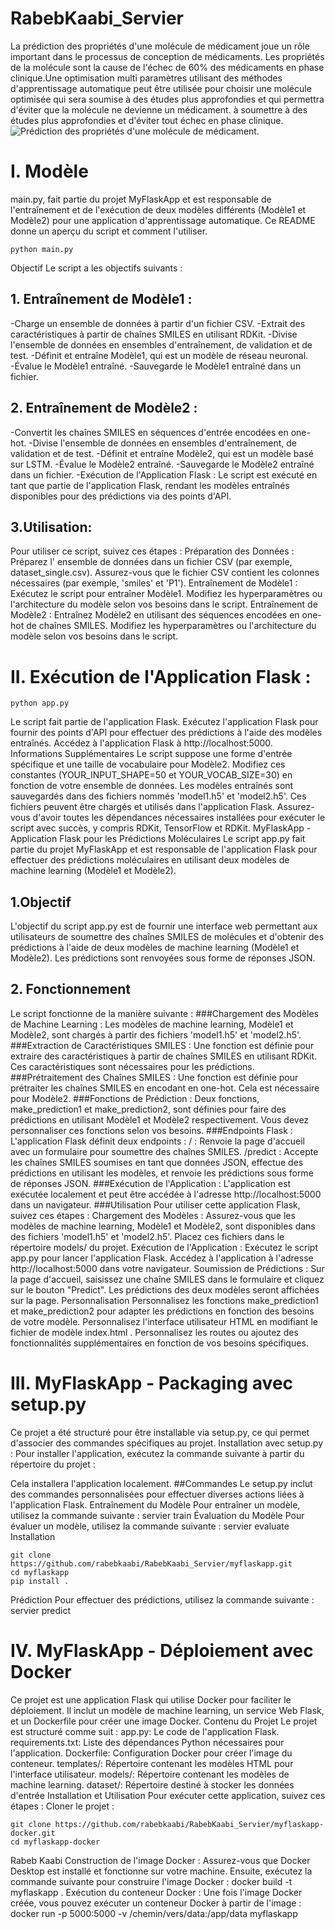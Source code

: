 # RabebKaabi_Servier
La prédiction des propriétés d'une molécule de médicament joue un rôle important dans le processus de conception de médicaments. Les propriétés de la molécule sont la cause de l'échec de 60% des médicaments en phase clinique.Une optimisation multi paramètres utilisant des méthodes d'apprentissage automatique peut être utilisée pour choisir une molécule optimisée qui sera soumise à des études plus approfondies et qui permettra d'éviter que la molécule ne devienne un médicament.
à soumettre à des études plus approfondies et d'éviter tout échec en phase clinique.
![Prédiction des propriétés d'une molécule de médicament.](https://fr.vikidia.org/wiki/Mol%C3%A9cule#/media/Fichier:Glucose.PNG)
# I. Modèle 
main.py, fait partie du projet MyFlaskApp et est responsable de l'entraînement et de l'exécution de deux modèles différents (Modèle1 et Modèle2) pour une application d'apprentissage automatique. Ce README donne un aperçu du script et comment l'utiliser.
```
python main.py
```
Objectif
Le script a les objectifs suivants :

## 1. Entraînement de Modèle1 :

-Charge un ensemble de données à partir d'un fichier CSV.
-Extrait des caractéristiques à partir de chaînes SMILES en utilisant RDKit.
-Divise l'ensemble de données en ensembles d'entraînement, de validation et de test.
-Définit et entraîne Modèle1, qui est un modèle de réseau neuronal.
-Évalue le Modèle1 entraîné.
-Sauvegarde le Modèle1 entraîné dans un fichier.

## 2. Entraînement de Modèle2 :

-Convertit les chaînes SMILES en séquences d'entrée encodées en one-hot.
-Divise l'ensemble de données en ensembles d'entraînement, de validation et de test.
-Définit et entraîne Modèle2, qui est un modèle basé sur LSTM.
-Évalue le Modèle2 entraîné.
-Sauvegarde le Modèle2 entraîné dans un fichier.
-Exécution de l'Application Flask :
Le script est exécuté en tant que partie de l'application Flask, rendant les modèles entraînés disponibles pour des prédictions via des points d'API.
## 3.Utilisation: 
Pour utiliser ce script, suivez ces étapes :
Préparation des Données :
Préparez l' ensemble de données dans un fichier CSV (par exemple, dataset_single.csv).
Assurez-vous que le fichier CSV contient les colonnes nécessaires (par exemple, 'smiles' et 'P1').
Entraînement de Modèle1 :
Exécutez le script pour entraîner Modèle1.
Modifiez les hyperparamètres ou l'architecture du modèle selon vos besoins dans le script.
Entraînement de Modèle2 :
Entraînez Modèle2 en utilisant des séquences encodées en one-hot de chaînes SMILES.
Modifiez les hyperparamètres ou l'architecture du modèle selon vos besoins dans le script.

# II. Exécution de l'Application Flask :
```
python app.py
```
Le script fait partie de l'application Flask. Exécutez l'application Flask pour fournir des points d'API pour effectuer des prédictions à l'aide des modèles entraînés.
Accédez à l'application Flask à http://localhost:5000.
Informations Supplémentaires
Le script suppose une forme d'entrée spécifique et une taille de vocabulaire pour Modèle2. Modifiez ces constantes (YOUR_INPUT_SHAPE=50 et YOUR_VOCAB_SIZE=30) en fonction de votre ensemble de données.
Les modèles entraînés sont sauvegardés dans des fichiers nommés 'model1.h5' et 'model2.h5'. Ces fichiers peuvent être chargés et utilisés dans l'application Flask.
Assurez-vous d'avoir toutes les dépendances nécessaires installées pour exécuter le script avec succès, y compris RDKit, TensorFlow et RDKit.
MyFlaskApp - Application Flask pour les Prédictions Moléculaires
Le script app.py fait partie du projet MyFlaskApp et est responsable de l'application Flask pour effectuer des prédictions moléculaires en utilisant deux modèles de machine learning (Modèle1 et Modèle2). 

## 1.Objectif
L'objectif du script app.py est de fournir une interface web permettant aux utilisateurs de soumettre des chaînes SMILES de molécules et d'obtenir des prédictions à l'aide de deux modèles de machine learning (Modèle1 et Modèle2). Les prédictions sont renvoyées sous forme de réponses JSON.

## 2. Fonctionnement
Le script fonctionne de la manière suivante :
###Chargement des Modèles de Machine Learning :
Les modèles de machine learning, Modèle1 et Modèle2, sont chargés à partir des fichiers 'model1.h5' et 'model2.h5'.
###Extraction de Caractéristiques SMILES :
Une fonction est définie pour extraire des caractéristiques à partir de chaînes SMILES en utilisant RDKit. Ces caractéristiques sont nécessaires pour les prédictions.
###Prétraitement des Chaînes SMILES :
Une fonction est définie pour prétraiter les chaînes SMILES en encodant en one-hot. Cela est nécessaire pour Modèle2.
###Fonctions de Prédiction :
Deux fonctions, make_prediction1 et make_prediction2, sont définies pour faire des prédictions en utilisant Modèle1 et Modèle2 respectivement. Vous devez personnaliser ces fonctions selon vos besoins.
###Endpoints Flask :
L'application Flask définit deux endpoints :
/ : Renvoie la page d'accueil avec un formulaire pour soumettre des chaînes SMILES.
/predict : Accepte les chaînes SMILES soumises en tant que données JSON, effectue des prédictions en utilisant les modèles, et renvoie les prédictions sous forme de réponses JSON.
###Exécution de l'Application :
L'application est exécutée localement et peut être accédée à l'adresse http://localhost:5000 dans un navigateur.
###Utilisation
Pour utiliser cette application Flask, suivez ces étapes :
Chargement des Modèles :
Assurez-vous que les modèles de machine learning, Modèle1 et Modèle2, sont disponibles dans des fichiers 'model1.h5' et 'model2.h5'. Placez ces fichiers dans le répertoire models/ du projet.
Exécution de l'Application :
Exécutez le script app.py pour lancer l'application Flask.
Accédez à l'application à l'adresse http://localhost:5000 dans votre navigateur.
Soumission de Prédictions :
Sur la page d'accueil, saisissez une chaîne SMILES dans le formulaire et cliquez sur le bouton "Predict".
Les prédictions des deux modèles seront affichées sur la page.
Personnalisation
Personnalisez les fonctions make_prediction1 et make_prediction2 pour adapter les prédictions en fonction des besoins de votre modèle.
Personnalisez l'interface utilisateur HTML en modifiant le fichier de modèle index.html .
Personnalisez les routes ou ajoutez des fonctionnalités supplémentaires en fonction de vos besoins spécifiques.

# III. MyFlaskApp - Packaging avec setup.py

Ce projet a été structuré pour être installable via setup.py, ce qui permet d'associer des commandes spécifiques au projet.
Installation avec setup.py :
Pour installer l'application, exécutez la commande suivante à partir du répertoire du projet :

Cela installera l'application localement.
##Commandes
Le setup.py inclut des commandes personnalisées pour effectuer diverses actions liées à l'application Flask.
Entraînement du Modèle
Pour entraîner un modèle, utilisez la commande suivante :
servier train <vos arguments>
Évaluation du Modèle
Pour évaluer un modèle, utilisez la commande suivante :
servier evaluate <vos arguments>
Installation
```
git clone https://github.com/rabebkaabi/RabebKaabi_Servier/myflaskapp.git
cd myflaskapp
pip install .
```
Prédiction
Pour effectuer des prédictions, utilisez la commande suivante :
servier predict <vos arguments>

# IV. MyFlaskApp - Déploiement avec Docker
Ce projet est une application Flask qui utilise Docker pour faciliter le déploiement. Il inclut un modèle de machine learning, un service Web Flask, et un Dockerfile pour créer une image Docker.
Contenu du Projet
Le projet est structuré comme suit :
app.py: Le code de l'application Flask.
requirements.txt: Liste des dépendances Python nécessaires pour l'application.
Dockerfile: Configuration Docker pour créer l'image du conteneur.
templates/: Répertoire contenant les modèles HTML pour l'interface utilisateur.
models/: Répertoire contenant les modèles de machine learning.
dataset/: Répertoire destiné à stocker les données d'entrée
Installation et Utilisation
Pour exécuter cette application, suivez ces étapes :
Cloner le projet :
```
git clone https://github.com/rabebkaabi/RabebKaabi_Servier/myflaskapp-docker.git
cd myflaskapp-docker
```
Rabeb Kaabi 
Construction de l'image Docker :
Assurez-vous que Docker Desktop est installé et fonctionne sur votre machine. Ensuite, exécutez la commande suivante pour construire l'image Docker :
docker build -t myflaskapp .
Exécution du conteneur Docker :
Une fois l'image Docker créée, vous pouvez exécuter un conteneur Docker à partir de l'image :
docker run -p 5000:5000 -v /chemin/vers/data:/app/data myflaskapp
